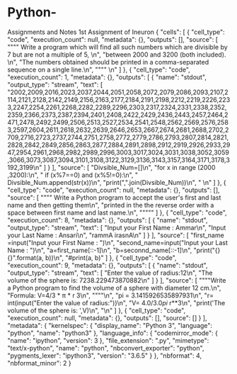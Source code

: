 # Python-
Assignments and Notes
1st Assignment of Ineuron
{
 "cells": [
  {
   "cell_type": "code",
   "execution_count": null,
   "metadata": {},
   "outputs": [],
   "source": [
    "\"\"\" Write a program which will find all such numbers which are divisible by 7 but are not a multiple of 5, \n",
    "between 2000 and 3200 (both included). \n",
    "The numbers obtained should be printed in a comma-separated sequence on a single line.\n",
    "\"\"\" \n"
   ]
  },
  {
   "cell_type": "code",
   "execution_count": 1,
   "metadata": {},
   "outputs": [
    {
     "name": "stdout",
     "output_type": "stream",
     "text": [
      "2002,2009,2016,2023,2037,2044,2051,2058,2072,2079,2086,2093,2107,2114,2121,2128,2142,2149,2156,2163,2177,2184,2191,2198,2212,2219,2226,2233,2247,2254,2261,2268,2282,2289,2296,2303,2317,2324,2331,2338,2352,2359,2366,2373,2387,2394,2401,2408,2422,2429,2436,2443,2457,2464,2471,2478,2492,2499,2506,2513,2527,2534,2541,2548,2562,2569,2576,2583,2597,2604,2611,2618,2632,2639,2646,2653,2667,2674,2681,2688,2702,2709,2716,2723,2737,2744,2751,2758,2772,2779,2786,2793,2807,2814,2821,2828,2842,2849,2856,2863,2877,2884,2891,2898,2912,2919,2926,2933,2947,2954,2961,2968,2982,2989,2996,3003,3017,3024,3031,3038,3052,3059,3066,3073,3087,3094,3101,3108,3122,3129,3136,3143,3157,3164,3171,3178,3192,3199\n"
     ]
    }
   ],
   "source": [
    "Divsible_Num=[]\n",
    "for x in range (2000 ,3200):\n",
    "    if (x%7==0) and (x%5!=0):\n",
    "        Divsible_Num.append(str(x))\n",
    "print(\",\".join(Divsible_Num))\n",
    "        \n"
   ]
  },
  {
   "cell_type": "code",
   "execution_count": null,
   "metadata": {},
   "outputs": [],
   "source": [
    "\"\"\" Write a Python program to accept the user's first and last name and then getting them\n",
    "printed in the the reverse order with a space between first name and last name.\n",
    "\"\"\""
   ]
  },
  {
   "cell_type": "code",
   "execution_count": 8,
   "metadata": {},
   "outputs": [
    {
     "name": "stdout",
     "output_type": "stream",
     "text": [
      "Input your First Name : Ammar\n",
      "Input your Last Name : Ansari\n",
      "rammA irasnA\n"
     ]
    }
   ],
   "source": [
    "first_name =input(\"Input your First Name : \")\n",
    "second_name=input(\"Input your Last Name : \")\n",
    "a=first_name[::-1]\n",
    "b=seconnd_name[::-1]\n",
    "print(\"{} {}\".format(a, b))\n",
    "#print(a, b)"
   ]
  },
  {
   "cell_type": "code",
   "execution_count": 9,
   "metadata": {},
   "outputs": [
    {
     "name": "stdout",
     "output_type": "stream",
     "text": [
      "Enter the value of radius:12\n",
      "The volume of the sphere is:  7238.229473870882\n"
     ]
    }
   ],
   "source": [
    "\"\"\"Write a Python program to find the volume of a sphere with diameter 12 cm.\n",
    "Formula: V=4/3 * π * r 3\n",
    "\"\"\"\n",
    "pi = 3.1415926535897931\n",
    "r= int(input(\"Enter the value of radius:\"))\n",
    "V= 4.0/3.0*pi* r**3\n",
    "print('The volume of the sphere is: ',V)\n",
    "\n"
   ]
  },
  {
   "cell_type": "code",
   "execution_count": null,
   "metadata": {},
   "outputs": [],
   "source": []
  }
 ],
 "metadata": {
  "kernelspec": {
   "display_name": "Python 3",
   "language": "python",
   "name": "python3"
  },
  "language_info": {
   "codemirror_mode": {
    "name": "ipython",
    "version": 3
   },
   "file_extension": ".py",
   "mimetype": "text/x-python",
   "name": "python",
   "nbconvert_exporter": "python",
   "pygments_lexer": "ipython3",
   "version": "3.6.5"
  }
 },
 "nbformat": 4,
 "nbformat_minor": 2
}
